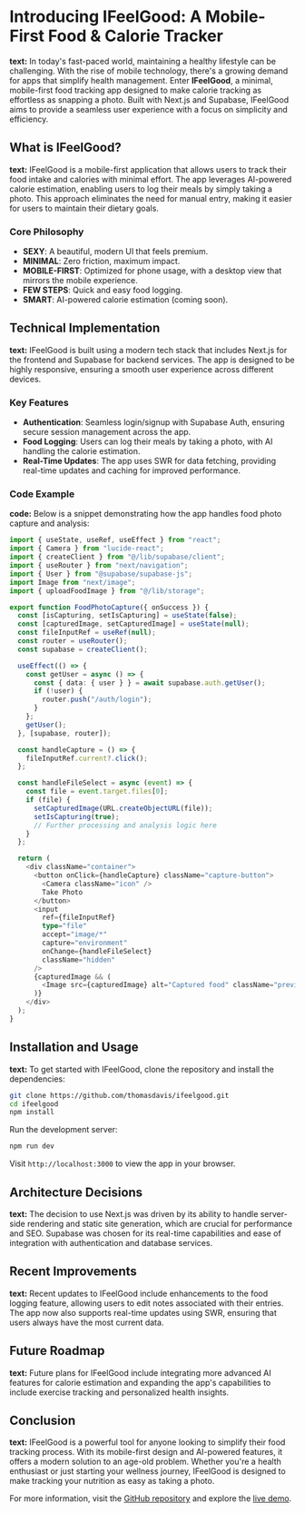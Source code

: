 # Introducing IFeelGood: A Mobile-First Food & Calorie Tracker

**text:** In today's fast-paced world, maintaining a healthy lifestyle can be challenging. With the rise of mobile technology, there's a growing demand for apps that simplify health management. Enter **IFeelGood**, a minimal, mobile-first food tracking app designed to make calorie tracking as effortless as snapping a photo. Built with Next.js and Supabase, IFeelGood aims to provide a seamless user experience with a focus on simplicity and efficiency.

## What is IFeelGood?

**text:** IFeelGood is a mobile-first application that allows users to track their food intake and calories with minimal effort. The app leverages AI-powered calorie estimation, enabling users to log their meals by simply taking a photo. This approach eliminates the need for manual entry, making it easier for users to maintain their dietary goals.

### Core Philosophy

- **SEXY**: A beautiful, modern UI that feels premium.
- **MINIMAL**: Zero friction, maximum impact.
- **MOBILE-FIRST**: Optimized for phone usage, with a desktop view that mirrors the mobile experience.
- **FEW STEPS**: Quick and easy food logging.
- **SMART**: AI-powered calorie estimation (coming soon).

## Technical Implementation

**text:** IFeelGood is built using a modern tech stack that includes Next.js for the frontend and Supabase for backend services. The app is designed to be highly responsive, ensuring a smooth user experience across different devices.

### Key Features

- **Authentication**: Seamless login/signup with Supabase Auth, ensuring secure session management across the app.
- **Food Logging**: Users can log their meals by taking a photo, with AI handling the calorie estimation.
- **Real-Time Updates**: The app uses SWR for data fetching, providing real-time updates and caching for improved performance.

### Code Example

**code:** Below is a snippet demonstrating how the app handles food photo capture and analysis:

```typescript
import { useState, useRef, useEffect } from "react";
import { Camera } from "lucide-react";
import { createClient } from "@/lib/supabase/client";
import { useRouter } from "next/navigation";
import { User } from "@supabase/supabase-js";
import Image from "next/image";
import { uploadFoodImage } from "@/lib/storage";

export function FoodPhotoCapture({ onSuccess }) {
  const [isCapturing, setIsCapturing] = useState(false);
  const [capturedImage, setCapturedImage] = useState(null);
  const fileInputRef = useRef(null);
  const router = useRouter();
  const supabase = createClient();

  useEffect(() => {
    const getUser = async () => {
      const { data: { user } } = await supabase.auth.getUser();
      if (!user) {
        router.push("/auth/login");
      }
    };
    getUser();
  }, [supabase, router]);

  const handleCapture = () => {
    fileInputRef.current?.click();
  };

  const handleFileSelect = async (event) => {
    const file = event.target.files[0];
    if (file) {
      setCapturedImage(URL.createObjectURL(file));
      setIsCapturing(true);
      // Further processing and analysis logic here
    }
  };

  return (
    <div className="container">
      <button onClick={handleCapture} className="capture-button">
        <Camera className="icon" />
        Take Photo
      </button>
      <input
        ref={fileInputRef}
        type="file"
        accept="image/*"
        capture="environment"
        onChange={handleFileSelect}
        className="hidden"
      />
      {capturedImage && (
        <Image src={capturedImage} alt="Captured food" className="preview" />
      )}
    </div>
  );
}
```

## Installation and Usage

**text:** To get started with IFeelGood, clone the repository and install the dependencies:

```bash
git clone https://github.com/thomasdavis/ifeelgood.git
cd ifeelgood
npm install
```

Run the development server:

```bash
npm run dev
```

Visit `http://localhost:3000` to view the app in your browser.

## Architecture Decisions

**text:** The decision to use Next.js was driven by its ability to handle server-side rendering and static site generation, which are crucial for performance and SEO. Supabase was chosen for its real-time capabilities and ease of integration with authentication and database services.

## Recent Improvements

**text:** Recent updates to IFeelGood include enhancements to the food logging feature, allowing users to edit notes associated with their entries. The app now also supports real-time updates using SWR, ensuring that users always have the most current data.

## Future Roadmap

**text:** Future plans for IFeelGood include integrating more advanced AI features for calorie estimation and expanding the app's capabilities to include exercise tracking and personalized health insights.

## Conclusion

**text:** IFeelGood is a powerful tool for anyone looking to simplify their food tracking process. With its mobile-first design and AI-powered features, it offers a modern solution to an age-old problem. Whether you're a health enthusiast or just starting your wellness journey, IFeelGood is designed to make tracking your nutrition as easy as taking a photo.

For more information, visit the [GitHub repository](https://github.com/thomasdavis/ifeelgood) and explore the [live demo](https://ifeelgood.vercel.app).